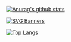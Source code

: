 

[![Anurag's github stats](https://github-readme-stats.vercel.app/api?username=debugtheworldbot&show_icons=true&theme=vue
)](https://github.com/anuraghazra/github-readme-stats)

[![SVG Banners](https://svg-banners.vercel.app/api?type=rainbow&text1=TmIgVl%20%F0%9F%A4%A0&width=400&height=400)](https://github.com/Akshay090/svg-banners)

[![Top Langs](https://github-readme-stats.vercel.app/api/top-langs/?username=debugtheworldbot&layout=compact)](https://github.com/anuraghazra/github-readme-stats)
